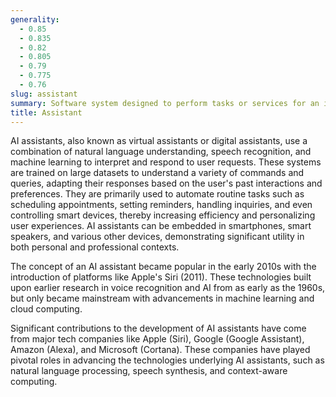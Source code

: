 ```yaml
---
generality:
  - 0.85
  - 0.835
  - 0.82
  - 0.805
  - 0.79
  - 0.775
  - 0.76
slug: assistant
summary: Software system designed to perform tasks or services for an individual, often leveraging NLP and ML to interact and respond intelligently.
title: Assistant
---
```


AI assistants, also known as virtual assistants or digital assistants, use a combination of natural language understanding, speech recognition, and machine learning to interpret and respond to user requests. These systems are trained on large datasets to understand a variety of commands and queries, adapting their responses based on the user's past interactions and preferences. They are primarily used to automate routine tasks such as scheduling appointments, setting reminders, handling inquiries, and even controlling smart devices, thereby increasing efficiency and personalizing user experiences. AI assistants can be embedded in smartphones, smart speakers, and various other devices, demonstrating significant utility in both personal and professional contexts.

The concept of an AI assistant became popular in the early 2010s with the introduction of platforms like Apple's Siri (2011). These technologies built upon earlier research in voice recognition and AI from as early as the 1960s, but only became mainstream with advancements in machine learning and cloud computing.

Significant contributions to the development of AI assistants have come from major tech companies like Apple (Siri), Google (Google Assistant), Amazon (Alexa), and Microsoft (Cortana). These companies have played pivotal roles in advancing the technologies underlying AI assistants, such as natural language processing, speech synthesis, and context-aware computing.
